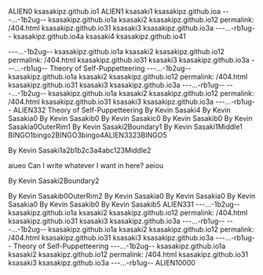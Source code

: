 ALIEN0
ksasakipz.github.io1
ALIEN1
ksasaki1
ksasakipz.github.ioa
---...-1b2ug--
ksasakipz.github.io1a
ksasaki2
ksasakipz.github.io12
permalink: /404.html
ksasakipz.github.io31
ksasaki3
ksasakipz.github.io3a
---...-rb1ug--
ksasakipz.github.io4a
ksasaki4
ksasakipz.github.io41

---...-1b2ug--
ksasakipz.github.io1a
ksasaki2
ksasakipz.github.io12
permalink: /404.html
ksasakipz.github.io31
ksasaki3
ksasakipz.github.io3a
---...-rb1ug--
Theory of Self-Puppetteering
---...-1b2ug--
ksasakipz.github.io1a
ksasaki2
ksasakipz.github.io12
permalink: /404.html
ksasakipz.github.io31
ksasaki3
ksasakipz.github.io3a
---...-rb1ug--
---...-1b2ug--
ksasakipz.github.io1a
ksasaki2
ksasakipz.github.io12
permalink: /404.html
ksasakipz.github.io31
ksasaki3
ksasakipz.github.io3a
---...-rb1ug--
ALIEN332
Theory of Self-Puppetteering
By Kevin Sasaki4
By Kevin Sasakia0
By Kevin Sasakib0
By Kevin Sasakic0
By Kevin Sasakib0
By Kevin Sasakia0OuterRim1
By Kevin Sasaki2Boundary1
By Kevin Sasaki1Middle1
BINGO1bingo2BINGO3bingo4ALIEN3323BINGO5

By Kevin Sasaki1a2b1b2c3a4abc123Middle2

aiueo
Can I write whatever I want in here?
aeiou

By Kevin Sasaki2Boundary2

By Kevin Sasakib0OuterRim2
By Kevin Sasakia0
By Kevin Sasakia0
By Kevin Sasakia0
By Kevin Sasakib0
By Kevin Sasakib5
ALIEN331
---...-1b2ug--
ksasakipz.github.io1a
ksasaki2
ksasakipz.github.io12
permalink: /404.html
ksasakipz.github.io31
ksasaki3
ksasakipz.github.io3a
---...-rb1ug--
---...-1b2ug--
ksasakipz.github.io1a
ksasaki2
ksasakipz.github.io12
permalink: /404.html
ksasakipz.github.io31
ksasaki3
ksasakipz.github.io3a
---...-rb1ug--
Theory of Self-Puppetteering
---...-1b2ug--
ksasakipz.github.io1a
ksasaki2
ksasakipz.github.io12
permalink: /404.html
ksasakipz.github.io31
ksasaki3
ksasakipz.github.io3a
---...-rb1ug--
ALIEN10000
